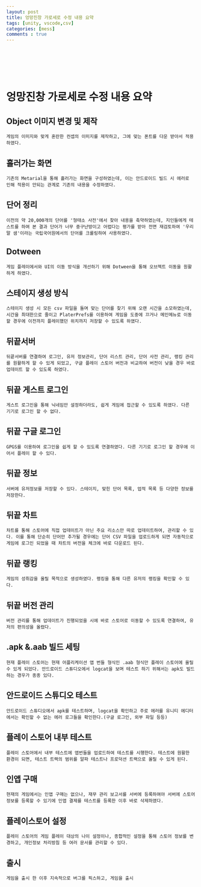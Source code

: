 ```yaml
---
layout: post
title: 엉망진창 가로세로 수정 내용 요약
tags: [unity, vscode,csv]
categories: [mess]
comments : true
---
```

<br>
<br>
<br>
<br>

# 엉망진창 가로세로 수정 내용 요약<br>
## Object 이미지 변경 및 제작<br>
    게임의 이미지와 맞게 혼란한 컨셉의 이미지를 제작하고, 그에 맞는 폰트를 다운 받아서 적용하였다.
## 흘러가는 화면<br>
    기존의 Metarial을 통해 흘러가는 화면을 구성하였는데, 이는 안드로이드 빌드 시 에러로 인해 적용이 안되는 관계로 기존의 내용을 수정하였다.
## 단어 정리<br>
    이전의 약 20,000개의 단어를 '형태소 사전'에서 찾아 내용을 축약하였는데, 지인들에게 테스트를 하여 본 결과 단어가 너무 중구난방이고 어렵다는 평가를 받아 전면 재검토하여 '우리말 샘'이라는 국립국어원에서의 단어를 크롤링하여 사용하였다. 
## Dotween<br>
    게임 플레이에서와 UI의 이동 방식을 개선하기 위해 Dotween을 통해 오브젝트 이동을 원활하게 하였다.
## 스테이지 생성 방식<br>
    스테이지 생성 시 모든 csv 파일을 돌며 맞는 단어를 찾기 위해 오랜 시간을 소모하였는데, 시간을 최대한으로 줄이고 PlaterPrefs를 이용하여 게임을 도중에 끄거나 메인메뉴로 이동할 경우에 이전까지 플레이했던 위치까지 저장할 수 있도록 하였다.
## 뒤끝서버<br>
    뒤끝서버를 연결하여 로그인, 유저 정보관리, 단어 리스트 관리, 단어 사전 관리, 랭킹 관리를 원활하게 할 수 있게 되었고, 구글 플레이 스토어 버전과 비교하여 버전이 낮을 경우 바로 업데이트 할 수 있도록 하였다.
## 뒤끝 게스트 로그인<br>
    게스트 로그인을 통해 닉네임만 설정하더라도, 쉽게 게임에 접근할 수 있도록 하였다. 다른 기기로 로그인 할 수 없다.
## 뒤끝 구글 로그인<br>
    GPGS를 이용하여 로그인을 쉽게 할 수 있도록 연결하였다. 다른 기기로 로그인 할 경우에 이어서 플레이 할 수 있다.
## 뒤끝 정보<br>
    서버에 유저정보를 저장할 수 있다. 스테이지, 맞힌 단어 목록, 업적 목록 등 다양한 정보를 저장한다.
## 뒤끝 차트<br>
    차트를 통해 스토어에 직접 업데이트가 아닌 주요 리소스만 따로 업데이트하여, 관리할 수 있다. 이를 통해 단순히 단어만 추가될 경우에는 단어 CSV 파일을 업로드하게 되면 자동적으로 게임에 로그인 되었을 때 차트의 버전을 체크에 바로 다운로드 된다.
## 뒤끝 랭킹<br>
    게임의 성취감을 올릴 목적으로 생성하였다. 랭킹을 통해 다른 유저의 랭킹을 확인할 수 있다.
## 뒤끝 버전 관리<br>
    버전 관리를 통해 업데이트가 진행되었을 시에 바로 스토어로 이동할 수 있도록 연결하여, 유저의 편의성을 올렸다.
## .apk &.aab 빌드 세팅<br>
    현재 플레이 스토어는 현재 어플리케이션 앱 번들 형식인 .aab 형식만 플레이 스토어에 올릴 수 있게 되었다. 안드로이드 스튜디오에서 logcat을 보며 테스트 하기 위해서는 apk도 빌드하는 경우가 종종 있다.
## 안드로이드 스튜디오 테스트<br>
    안드로이드 스튜디오에서 apk를 테스트하며, logcat을 확인하고 주로 에러를 유니티 에디터에서는 확인할 수 없는 에러 로그들을 확인한다.(구글 로그인, 외부 파일 등등)
## 플레이 스토어 내부 테스트<br>
    플레이 스토어에서 내부 테스트에 앱번들을 업로드하여 테스트를 시행한다. 테스트에 원활한 환경이 되면, 테스트 트랙의 범위를 알파 테스트나 프로덕션 트랙으로 올릴 수 있게 된다.
## 인앱 구매<br>
    현재의 게임에서는 인앱 구매는 없으나, 재무 관리 보고서를 서버에 등록하여야 서버에 스토어 정보를 등록할 수 있기에 인앱 결제를 테스트를 등록한 이후 바로 삭제하였다.
## 플레이스토어 설정<br>
    플레이 스토어의 게임 플레이 대상의 나이 설정이나, 종합적인 설정을 통해 스토어 정보를 변경하고, 개인정보 처리방침 등 여러 문서를 관리할 수 있다. 
## 출시<br>
    게임을 출시 한 이후 지속적으로 버그를 픽스하고, 게임을 출시